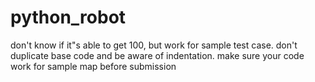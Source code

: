 # python_robot
don't know if it"s able to get 100,  but work for sample test case.
don't duplicate base code and be aware of indentation.
make sure your code work  for sample map before submission